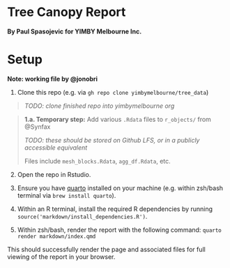 # Tree Canopy Report

**By Paul Spasojevic for YIMBY Melbourne Inc.**

# Setup

**Note: working file by @jonobri**

1. Clone this repo (e.g. via `gh repo clone yimbymelbourne/tree_data`)

> _TODO: clone finished repo into yimbymelbourne org_

> **1.a. Temporary step:** Add various `.Rdata` files to `r_objects/` from @Synfax
>
> _TODO: these should be stored on Github LFS, or in a publicly accessible equivalent_
>
> Files include `mesh_blocks.Rdata`, `agg_df.Rdata`, etc.

2. Open the repo in Rstudio.

3. Ensure you have [quarto](https://quarto.org/) installed on your machine (e.g. within zsh/bash terminal via `brew install quarto`).

4. Within an R terminal, install the required R dependencies by running `source('markdown/install_dependencies.R')`.

5. Within zsh/bash, render the report with the following command: `quarto render markdown/index.qmd`

This should successfully render the page and associated files for full viewing of the report in your browser.
